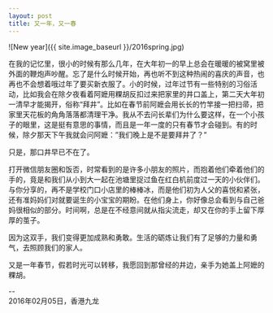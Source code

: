 ```yaml
---
layout: post
title: 又一年，又一春
---
```

![New year]({{ site.image_baseurl }}/2016spring.jpg)

在我的记忆里，很小的时候有那么几年，在大年初一的早上总会在暖暖的被窝里被外面的鞭炮声吵醒。忘了是什么时候开始，再也听不到这种热闹的喜庆的声音，也再也不会想着哦过年了要买新衣服了。小的时候，过年过节有一些特别的习俗活动，比如我会在除夕夜看着阿嬷用粿胡反扣过来把家里的井口盖上，第二天大年初一清早才能揭开，俗称“拜井”。比如在春节前阿嬷会用长长的竹竿接一把扫帚，把家里天花板的角角落落都清理干净。我从不去问长辈们为什么要这样，在一个小孩子的眼里，这是挺有意思的事情，而且是一年一度的只有春节才会碰到。有的时候，除夕那天下午我就会问阿嬷：”我们晚上是不是要拜井了？”

只是，那口井早已不在了。

打开微信朋友圈和饭否，时常看到的是许多小朋友的照片，而抱着他们牵着他们的手的，竟是和我们从小到大一起在池塘里捉过鱼在红白机前度过一天的小伙伴们。与你分享的，再不是学校门口小店里的棒棒冰，而是他们初为人父的喜悦和紧张，还有准妈妈们对就要诞生的小宝宝的期盼。在他们身上，你好像总会看到与自己爸妈很相似的部分。时间啊，总是在不经意间就从指尖流走，却又在你的手上留下厚厚的茧子。

因为这双手，我们变得更加成熟和勇敢。生活的砺炼让我们有了足够的力量和勇气，去照顾我们的家人。

又是一年春节，假若时光可以转移，我愿回到那曾经的井边，亲手为她盖上阿嬷的粿胡。

--  
2016年02月05日，香港九龙
